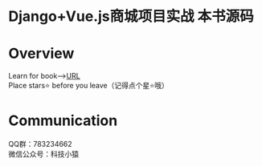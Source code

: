 # Django+Vue.js商城项目实战 本书源码
# Overview
Learn for book--><a href="https://item.jd.com/13855631.html">URL</a>
<br>
Place stars⭐ before you leave（记得点个星⭐哦）
# Communication
QQ群：783234662
<br>
微信公众号：科技小猿
